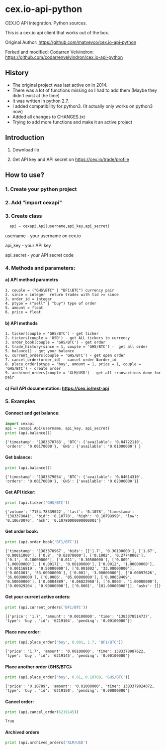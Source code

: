 cex.io-api-python
=================

CEX.IO API integration. Python sources.

This is a cex.io api client that works out of the box.

Original Author: https://github.com/matveyco/cex.io-api-python

Forked and modified: Codarren Velvindron: https://github.com/codarrenvelvindron/cex.io-api-python

## History
- The original project was last active on in 2014.
- There was a lot of functions missing so I had to add them (Maybe they didn't exist at the time)
- It was written in python 2.7.
- I added compatibility for python3. (It actually only works on python3 now)
- Added all changes to CHANGES.txt
- Trying to add more functions and make it an active project

## Introduction

1. Download lib

2. Get API key and API secret on https://cex.io/trade/profile

## How to use?

### 1. Create your python project

### 2. Add "import cexapi"

### 3. Create class 
```python
  api = cexapi.Api(username,api_key,api_secret)
```
username - your username on cex.io

api_key - your API key

api_secret - your API secret code

### 4. Methods and parameters:

#### a) API method parametrs
```
1. couple = ("GHS\BTC" | "BF1\BTC") currency pair
2. since = integer  return trades with tid >= since
3. order_id = integer 
4. ptype = ("sell" | "buy") type of order
5. amount = float 
6. price = float
```
      
#### b) API methods
```
1. ticker(couple = 'GHS/BTC') - get ticker
2. tickers(couple = 'USD') - get ALL tickers to currency
3. order_book(couple = 'GHS/BTC') - get order
4. trade_history(since = 1, couple = 'GHS/BTC') -  get all order
5. balance() - get your balance
6. current_orders(couple = 'GHS/BTC') - get open order
7. cancel_order(order_id) - cancel order №order_id
8. place_order(ptype = 'buy', amount = 1, price = 1, couple = 'GHS/BTC') - create order
9. archived_orders(couple = 'XLM/USD') - get all transactions done for pair
```
     
#### c) Full API documentation: https://cex.io/rest-api
    
### 5. Examples

#### Connect and get balance:
```python
import cexapi
api = cexapi.Api(username, api_key, api_secret)
print (api.balance())
```

```
{'timestamp': '1383378763', 'BTC': {'available': '0.04722110', 'orders': '0.00170000'}, 'GHS': {'available': '0.01000000'} }
```

#### Get balance:
```python
print (api.balance())
```

```
{'timestamp': '1383379054', 'BTC': {'available': '0.04614310', 'orders': '0.00170000'}, 'GHS': {'available': '0.02000000'}}
```

#### Get API ticker:
```python
print (api.ticker('GHS/BTC'))
```
```
{'volume': '7154.78339022', 'last': '0.1078', 'timestamp': '1383379041', 'bid': '0.10778', 'high': '0.10799999', 'low': '0.10670076', 'ask': '0.10780000000000001'}
```

#### Get order book:
```python
print (api.order_book('BF1/BTC'))
```

```
{'timestamp': '1383378967', 'bids': [['1.7', '0.30100000'], ['1.67', '0.00011000'], ['0.8', '0.02070000'], ['0.1002', '0.27748002'], ['0.1', '0.10000000'], ['0.011', '0.30500000'], ['0.009', '1.00000000'], ['0.00171', '0.00100000'], ['0.0012', '1.00000000'], ['0.00116819', '0.50000000'], ['0.001002', '33.00000000'], ['0.001001', '53.00000000'], ['0.001', '3.00000000'], ['0.00097626', '36.00000000'], ['0.0006', '85.00000000'], ['0.00058409', '0.50000000'], ['0.0004889', '0.06823960'], ['0.0003', '1.00000000'], ['0.00029204', '0.90000000'], ['0.0001', '101.00000000']], 'asks': []}
```

#### Get your current active orders:
```python
print (api.current_orders('BF1/BTC'))
```

```
[{'price': '1.7', 'amount': '0.00100000', 'time': '1383378514737', 'type': 'buy', 'id': '6219104', 'pending': '0.00100000'}]
```

#### Place new order:
```python
print (api.place_order('buy', 0.001, 1.7, 'BF1/BTC'))
```
```
{'price': '1.7', 'amount': '0.00100000', 'time': 1383378987622, 'type': 'buy', 'id': '6219145', 'pending': '0.00100000'}
```

#### Place another order (GHS/BTC):
```python
print (api.place_order('buy', 0.01, 0.10789, 'GHS/BTC'))
```
```
{'price': '0.10789', 'amount': '0.01000000', 'time': 1383379024072, 'type': 'buy', 'id': '6219150', 'pending': '0.00000000'}
```

#### Cancel order:
```python
print (api.cancel_order(6219145))
```
```
True
```
#### Archived orders
```python
print (api.archived_orders('XLM/USD')
```
